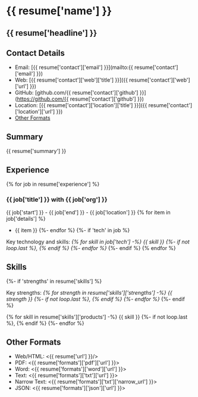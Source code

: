 # {{ resume['name'] }}

## {{ resume['headline'] }}

## Contact Details

* Email: [{{ resume['contact']['email'] }}](mailto:{{ resume['contact']['email'] }})
* Web: [{{ resume['contact']['web']['title'] }}]({{ resume['contact']['web']['url'] }})
* GitHub: [github.com/{{ resume['contact']['github'] }}](https://github.com/{{ resume['contact']['github'] }})
* Location: [{{ resume['contact']['location']['title'] }}]({{ resume['contact']['location']['url'] }})
* [Other Formats](#other-formats)

## Summary

{{ resume['summary'] }}

## Experience
{% for job in resume['experience'] %}
### {{ job['title'] }} with {{ job['org'] }}

{{ job['start'] }} - {{ job['end'] }} - {{ job['location'] }}
{% for item in job['details'] %}
* {{ item }}
{%- endfor %}
{%- if 'tech' in job %}

Key technology and skills: _{% for skill in job['tech'] -%}
{{ skill }}
{%- if not loop.last %}, {% endif %}
{%- endfor %}_
{%- endif %}
{% endfor %}
## Skills
{%- if 'strengths' in resume['skills'] %}

Key strengths: _{% for strength in resume['skills']['strengths'] -%}
{{ strength }}
{%- if not loop.last %}, {% endif %}
{%- endfor %}_
{%- endif %}

{% for skill in resume['skills']['products'] -%}
{{ skill }}
{%- if not loop.last %}, {% endif %}
{%- endfor %}

## Other Formats

* Web/HTML: <{{ resume['url'] }}/>
* PDF: <{{ resume['formats']['pdf']['url'] }}>
* Word: <{{ resume['formats']['word']['url'] }}>
* Text: <{{ resume['formats']['txt']['url'] }}>
* Narrow Text: <{{ resume['formats']['txt']['narrow_url'] }}>
* JSON: <{{ resume['formats']['json']['url'] }}>

